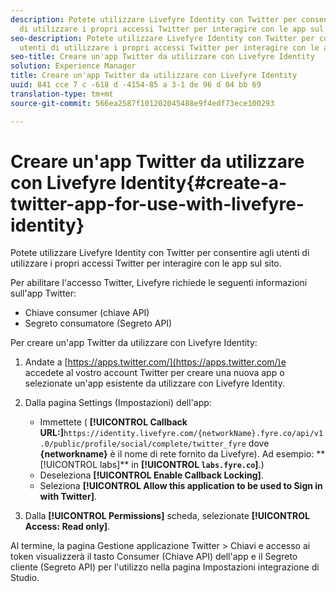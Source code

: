 ```yaml
---
description: Potete utilizzare Livefyre Identity con Twitter per consentire agli utenti
  di utilizzare i propri accessi Twitter per interagire con le app sul sito.
seo-description: Potete utilizzare Livefyre Identity con Twitter per consentire agli
  utenti di utilizzare i propri accessi Twitter per interagire con le app sul sito.
seo-title: Creare un'app Twitter da utilizzare con Livefyre Identity
solution: Experience Manager
title: Creare un'app Twitter da utilizzare con Livefyre Identity
uuid: 841 cce 7 c -618 d -4154-85 a 3-1 de 96 d 04 bb 69
translation-type: tm+mt
source-git-commit: 566ea2587f101202045488e9f4edf73ece100293

---
```



# Creare un'app Twitter da utilizzare con Livefyre Identity{#create-a-twitter-app-for-use-with-livefyre-identity}

Potete utilizzare Livefyre Identity con Twitter per consentire agli utenti di utilizzare i propri accessi Twitter per interagire con le app sul sito.

Per abilitare l'accesso Twitter, Livefyre richiede le seguenti informazioni sull'app Twitter:

* Chiave consumer (chiave API)
* Segreto consumatore (Segreto API)

Per creare un'app Twitter da utilizzare con Livefyre Identity:

1. Andate a [https://apps.twitter.com/](https://apps.twitter.com/)e accedete al vostro account Twitter per creare una nuova app o selezionate un'app esistente da utilizzare con Livefyre Identity.
1. Dalla pagina Settings (Impostazioni) dell'app:

   * Immettete ( **[!UICONTROL Callback URL:]**`https://identity.livefyre.com/{networkName}.fyre.co/api/v1.0/public/profile/social/complete/twitter_fyre` dove **{networkname}** è il nome di rete fornito da Livefyre). Ad esempio: ** [!UICONTROL labs]** in **[!UICONTROL `labs.fyre.co`]**.)
   * Deseleziona **[!UICONTROL Enable Callback Locking]**.
   * Seleziona **[!UICONTROL Allow this application to be used to Sign in with Twitter]**.

1. Dalla **[!UICONTROL Permissions]** scheda, selezionate **[!UICONTROL Access: Read only]**.

Al termine, la pagina Gestione applicazione Twitter > Chiavi e accesso ai token visualizzerà il tasto Consumer (Chiave API) dell'app e il Segreto cliente (Segreto API) per l'utilizzo nella pagina Impostazioni integrazione di Studio.
